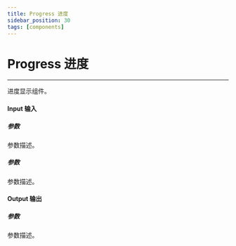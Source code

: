 ```yaml
---
title: Progress 进度
sidebar_position: 30
tags: [components]
---
```


# Progress 进度

---

进度显示组件。

#### Input 输入

##### 参数

参数描述。

##### 参数

参数描述。

#### Output 输出

##### 参数

参数描述。
